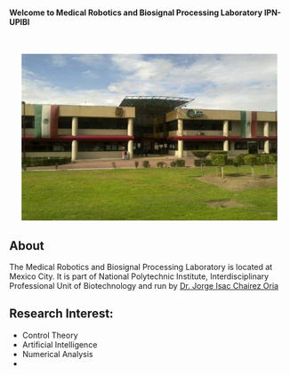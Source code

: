 #### Welcome to Medical Robotics and Biosignal Processing Laboratory  IPN-UPIBI
<br>

<p align="center">
  <img width="460" height="300" src="images\upibi.jpg">
</p>

## About 

The Medical Robotics and Biosignal Processing Laboratory  is located at Mexico City. It is part of  National Polytechnic Institute, Interdisciplinary Professional Unit of Biotechnology and run by  [Dr. Jorge Isac Chairez Oria](https://ipn.elsevierpure.com/en/persons/jorge-isaac-chairez-oria)

## Research Interest:
 * Control Theory
 * Artificial Intelligence
 * Numerical Analysis
 * 